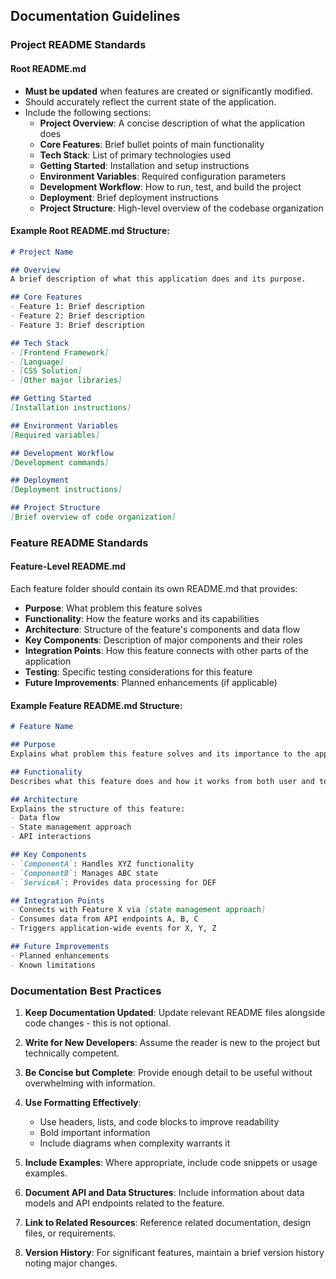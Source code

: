## Documentation Guidelines

### Project README Standards

#### Root README.md
- **Must be updated** when features are created or significantly modified.
- Should accurately reflect the current state of the application.
- Include the following sections:
  - **Project Overview**: A concise description of what the application does
  - **Core Features**: Brief bullet points of main functionality
  - **Tech Stack**: List of primary technologies used
  - **Getting Started**: Installation and setup instructions
  - **Environment Variables**: Required configuration parameters
  - **Development Workflow**: How to run, test, and build the project
  - **Deployment**: Brief deployment instructions
  - **Project Structure**: High-level overview of the codebase organization

#### Example Root README.md Structure:
```markdown
# Project Name

## Overview
A brief description of what this application does and its purpose.

## Core Features
- Feature 1: Brief description
- Feature 2: Brief description
- Feature 3: Brief description

## Tech Stack
- [Frontend Framework]
- [Language]
- [CSS Solution]
- [Other major libraries]

## Getting Started
[Installation instructions]

## Environment Variables
[Required variables]

## Development Workflow
[Development commands]

## Deployment
[Deployment instructions]

## Project Structure
[Brief overview of code organization]
```

### Feature README Standards

#### Feature-Level README.md
Each feature folder should contain its own README.md that provides:

- **Purpose**: What problem this feature solves
- **Functionality**: How the feature works and its capabilities
- **Architecture**: Structure of the feature's components and data flow
- **Key Components**: Description of major components and their roles
- **Integration Points**: How this feature connects with other parts of the application
- **Testing**: Specific testing considerations for this feature
- **Future Improvements**: Planned enhancements (if applicable)

#### Example Feature README.md Structure:
```markdown
# Feature Name

## Purpose
Explains what problem this feature solves and its importance to the application.

## Functionality
Describes what this feature does and how it works from both user and technical perspectives.

## Architecture
Explains the structure of this feature:
- Data flow
- State management approach
- API interactions

## Key Components
- `ComponentA`: Handles XYZ functionality
- `ComponentB`: Manages ABC state
- `ServiceA`: Provides data processing for DEF

## Integration Points
- Connects with Feature X via [state management approach]
- Consumes data from API endpoints A, B, C
- Triggers application-wide events for X, Y, Z

## Future Improvements
- Planned enhancements
- Known limitations
```

### Documentation Best Practices

1. **Keep Documentation Updated**: Update relevant README files alongside code changes - this is not optional.

2. **Write for New Developers**: Assume the reader is new to the project but technically competent.

3. **Be Concise but Complete**: Provide enough detail to be useful without overwhelming with information.

4. **Use Formatting Effectively**:
   - Use headers, lists, and code blocks to improve readability
   - Bold important information
   - Include diagrams when complexity warrants it

5. **Include Examples**: Where appropriate, include code snippets or usage examples.

6. **Document API and Data Structures**: Include information about data models and API endpoints related to the feature.

7. **Link to Related Resources**: Reference related documentation, design files, or requirements.

8. **Version History**: For significant features, maintain a brief version history noting major changes.
